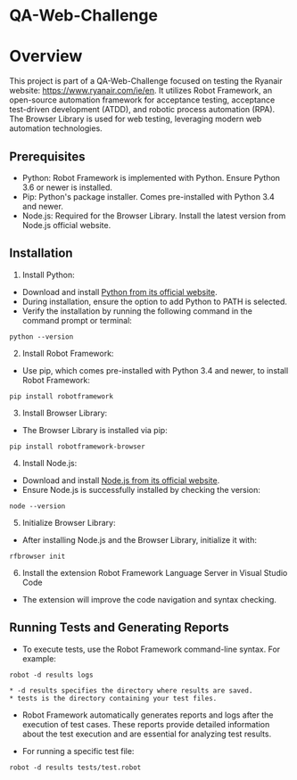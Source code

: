 # QA-Web-Challenge

# Overview

This project is part of a QA-Web-Challenge focused on testing the Ryanair website: https://www.ryanair.com/ie/en. It utilizes Robot Framework, an open-source automation framework for acceptance testing, acceptance test-driven development (ATDD), and robotic process automation (RPA). The Browser Library is used for web testing, leveraging modern web automation technologies.


## Prerequisites
* Python: Robot Framework is implemented with Python. Ensure Python 3.6 or newer is installed.
* Pip: Python's package installer. Comes pre-installed with Python 3.4 and newer.
* Node.js: Required for the Browser Library. Install the latest version from Node.js official website.

## Installation
1. Install Python:

* Download and install [Python from its official website](https://www.python.org/downloads/).
* During installation, ensure the option to add Python to PATH is selected.
* Verify the installation by running the following command in the command prompt or terminal:
```
python --version
```
2. Install Robot Framework:

* Use pip, which comes pre-installed with Python 3.4 and newer, to install Robot Framework:

```
pip install robotframework
```
3. Install Browser Library:

* The Browser Library is installed via pip:
```
pip install robotframework-browser
```
4. Install Node.js:

* Download and install [Node.js from its official website](https://nodejs.org/en/).
* Ensure Node.js is successfully installed by checking the version:
```
node --version
```
5. Initialize Browser Library:

* After installing Node.js and the Browser Library, initialize it with:
```
rfbrowser init
```
6. Install the extension Robot Framework Language Server in Visual Studio Code

* The extension will improve the code navigation and syntax checking.

## Running Tests and Generating Reports
* To execute tests, use the Robot Framework command-line syntax. For example:
```
robot -d results logs
```
    * -d results specifies the directory where results are saved.
    * tests is the directory containing your test files.

* Robot Framework automatically generates reports and logs after the execution of test cases. These reports provide detailed information about the test execution and are essential for analyzing test results.

* For running a specific test file:
```
robot -d results tests/test.robot
```